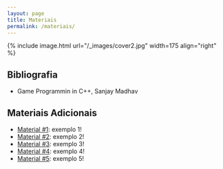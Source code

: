 ```yaml
---
layout: page
title: Materiais
permalink: /materiais/
---
```


{% include image.html url="/_images/cover2.jpg" width=175 align="right" %}

## Bibliografia

 * Game Programmin in C++, Sanjay Madhav

## Materiais Adicionais

* [Material #1](http://www.example.com/): exemplo 1!
* [Material #2](http://www.example.com/): exemplo 2!
* [Material #3](http://www.example.com/): exemplo 3!
* [Material #4](http://www.example.com/): exemplo 4!
* [Material #5](http://www.example.com/): exemplo 5!

